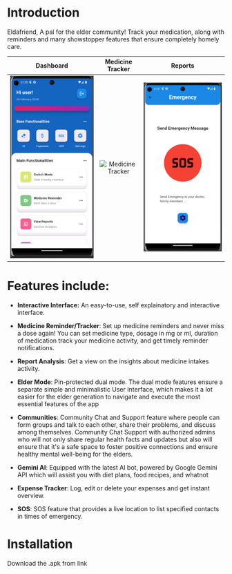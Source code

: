 # Introduction

Eldafriend, A pal for the elder community!
Track your medication, along with reminders and many showstopper features that ensure completely homely care.


Dashboard            |  Medicine Tracker          |  Reports
:-------------------------:|:-------------------------:|:-------------------------:
![Dashboard](screenShots/dashpage.png)  |  ![Medicine Tracker](screenShots/medicine_page.png.png) |  ![Reports](screenShots/sos_img.png)



# Features include:

  * **Interactive Interface:** An easy-to-use, self explainatory and interactive interface.

  * **Medicine Reminder/Tracker**: Set up medicine reminders and never miss a dose again! You can set medicine type, dosage in mg or ml, duration of medication track your medicine activity, and get timely reminder notifications.

  * **Report Analysis**: Get a view on the insights about medicine intakes activity.

  * **Elder Mode**: Pin-protected dual mode. The dual mode features ensure a separate simple and minimalistic User Interface, which makes it a lot easier for the elder generation to navigate and execute the most essential features of the app

  * **Communities**: Community Chat and Support feature where people can form groups and talk to each other, share their problems, and discuss among themselves. Community Chat Support with authorized admins who will not only share regular health facts and updates but also will ensure that it's a safe space to foster positive connections and ensure healthy mental well-being for the elders.

  * **Gemini AI**: Equipped with the latest AI bot, powered by Google Gemini API which will assist you with diet plans, food recipes, and whatnot

  * **Expense Tracker**: Log, edit or delete your expenses and get instant overview.

  * **SOS**: SOS feature that provides a live location to list specified contacts in times of emergency.


# Installation

Download the .apk from link


